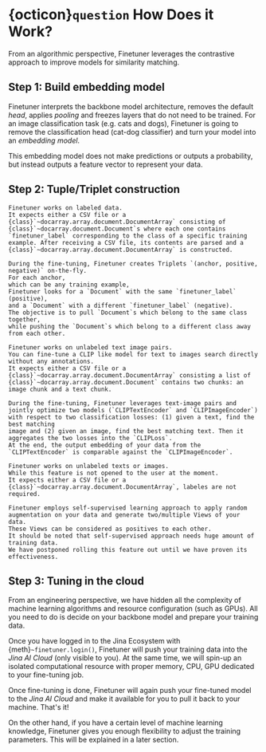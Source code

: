 # {octicon}`question` How Does it Work?

From an algorithmic perspective,
Finetuner leverages the contrastive approach to improve models for similarity matching.

## Step 1: Build embedding model

Finetuner interprets the backbone model architecture,
removes the default *head*, applies *pooling* and freezes layers that do not need to be trained.
For an image classification task (e.g. cats and dogs),
Finetuner is going to remove the classification head (cat-dog classifier) and turn your model into an *embedding model*.

This embedding model does not make predictions or outputs a probability,
but instead outputs a feature vector to represent your data.

## Step 2: Tuple/Triplet construction

````{tab} Uni-modal (with label)
Finetuner works on labeled data.
It expects either a CSV file or a {class}`~docarray.array.document.DocumentArray` consisting of {class}`~docarray.document.Document`s where each one contains `finetuner_label` corresponding to the class of a specific training example. After receiving a CSV file, its contents are parsed and a {class}`~docarray.array.document.DocumentArray` is constructed.

During the fine-tuning, Finetuner creates Triplets `(anchor, positive, negative)` on-the-fly.
For each anchor,
which can be any training example,
Finetuner looks for a `Document` with the same `finetuner_label` (positive),
and a `Document` with a different `finetuner_label` (negative).
The objective is to pull `Document`s which belong to the same class together,
while pushing the `Document`s which belong to a different class away from each other.
````
````{tab} Cross-modal (without label)
Finetuner works on unlabeled text image pairs.
You can fine-tune a CLIP like model for text to images search directly without any annotations.
It expects either a CSV file or a {class}`~docarray.array.document.DocumentArray` consisting a list of {class}`~docarray.array.document.Document` contains two chunks: an image chunk and a text chunk.

During the fine-tuning, Finetuner leverages text-image pairs and jointly optimize two models (`CLIPTextEncoder` and `CLIPImageEncoder`) with respect to two classification losses: (1) given a text, find the best matching
image and (2) given an image, find the best matching text. Then it aggregates the two losses into the `CLIPLoss`.
At the end, the output embedding of your data from the `CLIPTextEncoder` is comparable against the `CLIPImageEncoder`.
````
````{tab} Uni-modal (without label, Coming Soon)
Finetuner works on unlabeled texts or images.
While this feature is not opened to the user at the moment.
It expects either a CSV file or a {class}`~docarray.array.document.DocumentArray`, labeles are not required.

Finetuner employs self-supervised learning approach to apply random augmentation on your data and generate two/multiple Views of your data.
These Views can be considered as positives to each other.
It should be noted that self-supervised approach needs huge amount of training data.
We have postponed rolling this feature out until we have proven its effectiveness.
````

## Step 3: Tuning in the cloud

From an engineering perspective,
we have hidden all the complexity of machine learning algorithms and resource configuration (such as GPUs).
All you need to do is decide on your backbone model and prepare your training data.

Once you have logged in to the Jina Ecosystem with {meth}`~finetuner.login()`,
Finetuner will push your training data into the *Jina AI Cloud* (only visible to you).
At the same time, we will spin-up an isolated computational resource
with proper memory, CPU, GPU dedicated to your fine-tuning job.

Once fine-tuning is done, Finetuner will again push your fine-tuned model to the *Jina AI Cloud*
and make it available for you to pull it back to your machine.
That's it!

On the other hand,
if you have a certain level of machine learning knowledge,
Finetuner gives you enough flexibility to adjust the training parameters.
This will be explained in a later section.
